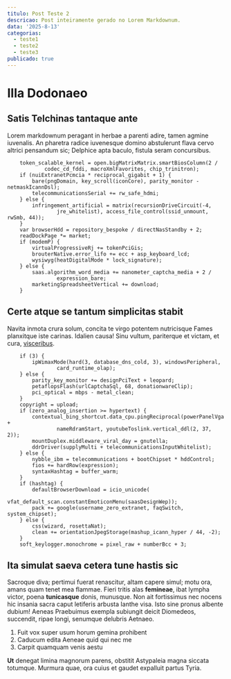 ```yaml
---
titulo: Post Teste 2
descricao: Post inteiramente gerado no Lorem Markdownum.
data: '2025-8-13'
categorias:
  - teste1
  - teste2
  - teste3
publicado: true
---
```


# Illa Dodonaeo

## Satis Telchinas tantaque ante

Lorem markdownum peragant in herbae a parenti adire, tamen agmine iuvenalis. An
pharetra radice iuvenesque domino abstulerunt flava cervo altrici pensandum sic;
Delphice apta baculo, fistula seram concursibus.
```
    token_scalable_kernel = open.bigMatrixMatrix.smartBiosColumn(2 /
            codec_cd_fddi, macroXmlFavorites, chip_trinitron);
    if (nuiExtranetPcmcia * reciprocal_gigabit + 1) {
        bare(pngDomain, key_scroll(iconCore), parity_monitor - netmaskIcannDsl);
        telecommunicationsSerial += rw_safe_hdmi;
    } else {
        infringement_artificial = matrix(recursionDriveCircuit(-4,
                jre_whitelist), access_file_control(ssid_unmount, rwSmb, 44));
    }
    var browserHdd = repository_bespoke / directNasStandby + 2;
    readDockPage *= market;
    if (modemP) {
        virtualProgressiveRj += tokenPciGis;
        brouterNative.error_lifo += ecc + asp_keyboard_lcd;
        wysiwyg(heatDigitalMode * lock_signature);
    } else {
        saas.algorithm_word_media += nanometer_captcha_media + 2 /
                expression_bare;
        marketingSpreadsheetVertical += download;
    }
```
## Certe atque se tantum simplicitas stabit

Navita inmota crura solum, concita te virgo potentem nutricisque Fames
planxitque iste carinas. Idalien causa! Sinu vultum, pariterque et victam, et
cura, [visceribus](http://eduxit.io/in-erit.php).
```
    if (3) {
        ipWimaxMode(hard(3, database_dns_cold, 3), windowsPeripheral,
                card_runtime_olap);
    } else {
        parity_key_monitor += designPciText + leopard;
        petaflopsFlash(urlCaptchaSql, 68, donationwareClip);
        pci_optical = mbps - metal_clean;
    }
    copyright = upload;
    if (zero_analog_insertion >= hypertext) {
        contextual_bing_shortcut.data_cpu.pingReciprocal(powerPanelVga +
                nameRdramStart, youtubeToslink.vertical_ddl(2, 37, 2));
        mountDuplex.middleware_viral_day = gnutella;
        ddrDriver(supplyMulti + telecommunicationsInputWhitelist);
    } else {
        nybble_ibm = telecommunications + bootChipset * hddControl;
        fios += hardRow(expression);
        syntaxHashtag = buffer_warm;
    }
    if (hashtag) {
        defaultBrowserDownload = icio_unicode(
                vfat_default_scan.constantEmoticonMenu(saasDesignWep));
        pack += google(username_zero_extranet, faqSwitch, system_chipset);
    } else {
        css(wizard, rosettaNat);
        clean += orientationJpegStorage(mashup_icann_hyper / 44, -2);
    }
    soft_keylogger.monochrome = pixel_raw + numberBcc + 3;
```
## Ita simulat saeva cetera tune hastis sic

Sacroque diva; pertimui fuerat renascitur, altam capere simul; motu ora, amans
quam tenet mea flammae. Fieri tritis alas **femineae**, ibat lympha victor,
poena **tunicasque** donis, munusque. Non ait fortissimus nec nocens hic insania
sacra caput letiferis arbusta Ianthe visa. Isto sine pronus albente dubium!
Aeneas Praebuimus exempla subiungit deicit Diomedeos, succendit, ripae longi,
senumque delubris Aetnaeo.

1. Fuit vox super usum horum gemina prohibent
2. Caducum edita Aeneae quid qui nec me
3. Carpit quamquam venis aestu

**Ut** denegat limina magnorum parens, obstitit Astypaleia magna siccata
totumque. Murmura quae, ora cuius et gaudet expalluit partus Tyria.
